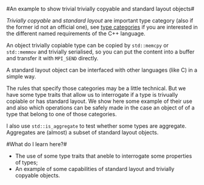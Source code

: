 #An example to show trivial trivially copyable and standard layout objects#

*Trivially copyable* and *standard layout* are important type category (also if the former id not an official one), see [type categories](https://en.cppreference.com/w/cpp/named_req) if you are interested in the different named requirements of the C++ language.

 An object trivially copiable type can be copied by `std::memcpy` or `std::memmov` and trivially serialised, so you can put the content into a buffer and transfer it with 
 `MPI_SEND` directly.
 
 A standard layout object can be interfaced with other languages (like C) in a simple way.
 
 The rules that specify those categories may be a little technical. But we have some type traits that allow us to interrogate if a type is trivually copiable or has standard layout. We show here some example of their use and also which operations can be safely made in the case an object of of a type that belong to one of those categories.
 
 I also use `std::is_aggregate` to test whether some types are aggregate. Aggregates are (almost) a subset of standard layout objects.
 
 #What do I learn here?#
 - The use of some type traits that aneble to interrogate some properties of types;
 - An example of some capabilities of standard layout and trivially copyable objects.
 
  